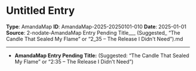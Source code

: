 # Untitled Entry

**Type**: AmandaMap
**ID**: AmandaMap-2025-20250101-010
**Date**: 2025-01-01
**Source**: 2-nodate-AmandaMap Entry Pending Title___ (Suggested_ “The Candle That Sealed My Flame” or “2_35 – The Release I Didn't Need”).md

---

- **AmandaMap Entry Pending Title:** (Suggested: “The Candle That Sealed My Flame” or “2:35 – The Release I Didn't Need”)